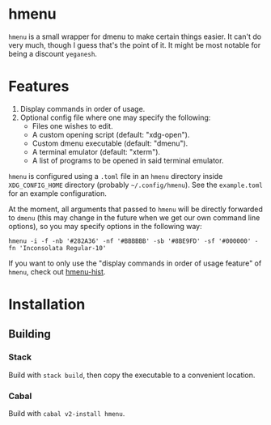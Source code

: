 # hmenu

`hmenu` is a small wrapper for dmenu to make certain things easier.  It can't do
very much, though I guess that's the point of it.  It might be most notable for
being a discount `yeganesh`.

# Features

1.  Display commands in order of usage.
2.  Optional config file where one may specify the following:
    -   Files one wishes to edit.
    -   A custom opening script (default: "xdg-open").
    -   Custom dmenu executable (default: "dmenu").
    -   A terminal emulator     (default: "xterm").
    -   A list of programs to be opened in said terminal emulator.

`hmenu` is configured using a `.toml` file in an `hmenu` directory inside
`XDG_CONFIG_HOME` directory (probably `~/.config/hmenu`).  See the
`example.toml` for an example configuration.

At the moment, all arguments that passed to `hmenu` will be directly forwarded
to `dmenu` (this may change in the future when we get our own command line
options), so you may specify options in the following way:

    hmenu -i -f -nb '#282A36' -nf '#BBBBBB' -sb '#8BE9FD' -sf '#000000' -fn 'Inconsolata Regular-10'

If you want to only use the "display commands in order of usage feature" of
`hmenu`, check out [hmenu-hist](https://gitlab.com/slotThe/hmenu-hist).

# Installation

## Building

### Stack

Build with `stack build`, then copy the executable to a convenient location.

### Cabal

Build with `cabal v2-install hmenu`.
